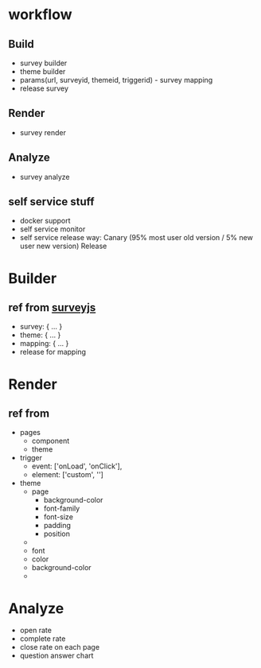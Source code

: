 # workflow
## Build
- survey builder
- theme builder
- params(url, surveyid, themeid, triggerid) - survey mapping
- release survey

## Render
- survey render

## Analyze
- survey analyze

## self service stuff
- docker support
- self service monitor
- self service release way: Canary (95% most user old version / 5% new user new version) Release 


# Builder
## ref from [surveyjs](https://surveyjs.io/Survey/Builder/)
- survey: { ... }
- theme: { ... }
- mapping: { ... }
- release for mapping

# Render
## ref from
- pages
    - component
    - theme
- trigger
    - event: ['onLoad', 'onClick'],
    - element: ['custom', '']
- theme
    - page
        - background-color
        - font-family
        - font-size
        - padding
        - position
    - 
    - font
    - color
    - background-color
    - 

# Analyze
- open rate
- complete rate
- close rate on each page
- question answer chart
